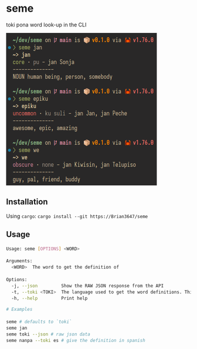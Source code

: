 # seme

toki pona word look-up in the CLI

![usage image](.github/example.png)

## Installation

Using `cargo`: `cargo install --git https://Brian3647/seme`

## Usage

```sh
Usage: seme [OPTIONS] <WORD>

Arguments:
  <WORD>  The word to get the definition of

Options:
  -j, --json         Show the RAW JSON response from the API
  -t, --toki <TOKI>  The language used to get the word definitions. This must be a valid ISO 639-1 language code, such as "en" for English or "eo" for Esperanto. Do note not all languages might be available. [default: en]
  -h, --help         Print help
```

```sh
# Examples

seme # defaults to `toki`
seme jan
seme toki --json # raw json data
seme nanpa --toki es # give the definition in spanish
```
